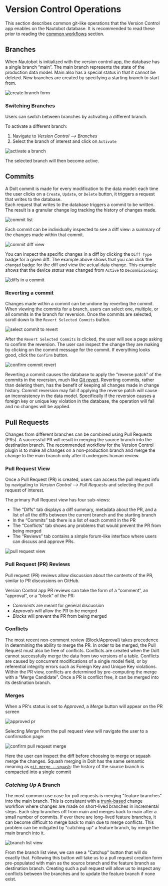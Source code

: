 # Version Control Operations

This section describes common git-like operations that the Version Control app enables on the Nautobot database.
It is recommended to read these prior to reading the [common workflows](workflows/common_workflows.md) section.

## Branches  

When Nautobot is initialized with the version control app, the database has a single branch “main”. 
The main branch represents the state of the production data model.
Main also has a special status in that it cannot be deleted. 
New branches are created by specifying a starting branch to start from.

![create branch form](images/create-branch-form.png)


### Switching Branches

Users can switch between branches by activating a different branch. 

To activate a different branch:
1. Navigate to *Version Control --> Branches*
2. Select the branch of interest and click on `Activate`

![activate a branch](images/activate-branch.png)

The selected branch will then become active.

## Commits

A Dolt commit is made for every modification to the data model: each time the user clicks on a `Create`, `Update`, or `Delete` button, it triggers a request that writes to the database.  
Each request that writes to the database triggers a commit to be written. 
The result is a granular change log tracking the history of changes made.

![commit list](images/commits-in-main-branch.png)

Each commit can be individually inspected to see a diff view: a summary of the changes made within that commit.

![commit diff view](images/diffs-in-a-commit.png)

You can inspect the specific changes in a diff by clicking the `Diff Type` badge for a given diff. The example above shows 
that you can click the `changed` badge for the diff and view the actual data change. 
This example shows that the device *status* was changed from `Active` to `Decommisioning`:

![diffs in a commit](images/inspecting-a-diff-change.png)

### Reverting a commit

Changes made within a commit can be undone by reverting the commit. 
When viewing the commits for a branch, users can select one, multiple, or all commits in the branch for reversion.
Once the commits are selected, scroll down to the `Revert Selected Commits` button.

![select commit to revert](images/select-commit-to-revert.png)

After the `Revert Selected Commits` is clicked, the user will see a page asking to confirm the reversion. The user can inspect the change they are making by clicking on the commit message for the commit.
If everything looks good, click the `Confirm` button.

![confirm commit revert](images/confirm-commit-revert.png)

Reverting a commit causes the database to apply the “reverse patch” of the commits in the reversion, much like [Git revert](https://git-scm.com/docs/git-revert). 
Reverting commits, rather than deleting them, has the benefit of keeping all changes made in change history. 
Commit reversion may fail if applying the reverse patch will cause an inconsistency in the data model. 
Specifically if the reversion causes a foreign key or unique key violation in the database, the operation will fail and no changes will be applied.

## Pull Requests

Changes from different branches can be combined using Pull Requests (PRs). 
A successful PR will result in merging the source branch into the destination branch. 
The recommended workflow for the Version Control plugin is to make all changes on a non-production branch and merge the change to the main branch only after it undergoes human review.

### Pull Request View

Once a Pull Request (PR) is created, users can access the pull request info by navigating to *Version Control --> Pull Requests* and selecting the pull request of interest.

The primary Pull Request view has four sub-views:

* The “Diffs” tab displays a diff summary, metadata about the PR, and a list of all the diffs between the current branch and the starting branch
* In the “Commits” tab there is a list of each commit in the PR
* The “Conflicts” tab shows any problems that would prevent the PR from being merged 
* The “Reviews” tab contains a simple forum-like interface where users can discuss and approve PRs.

![pull request view](images/pull-request-view.png)

### Pull Request (PR) Reviews

Pull request (PR) reviews allow discussion about the contents of the PR, similar to PR discussions on GitHub.

Version Control app PR reviews can take the form of a “comment”, an “approval”, or a “block” of the PR:

* *Comments* are meant for general discussion 
* *Approvals* will allow the PR to be merged 
* *Blocks* will prevent the PR from being merged


### Conflicts

The most recent non-comment review (Block/Approval) takes precedence in determining the ability to merge the PR. 
In order to be merged, the Pull Request must also be free of conflicts. 
Conflicts are created when the Dolt cannot successfully merge the data from two versions of a table. 
Conflicts are caused by concurrent modifications of a single model field, or by referential integrity errors such as Foreign Key and Unique Key violations. 
Within the PR view, conflicts are determined by pre-computing the merge with a “Merge Candidate”.
Once a PR is conflict free, it can be merged into its destination branch. 

### Merges

When a PR's status is set to *Approved*, a *Merge* button will appear on the PR screen 

![approved pr](images/approved_pr.png)

Selecting *Merge* from the pull request view will navigate the user to a confirmation page:

![confirm pull request merge](images/confirm-pull-request-merge.png)

Here the user can inspect the diff before choosing to merge or squash merge the changes.
Squash merging in Dolt has the same semantic meaning as [`git merge --squash`](https://git-scm.com/docs/git-merge#Documentation/git-merge.txt---squash):
the history of the source branch is compacted into a single commit

### *Catching Up* A Branch

The most common use case for pull requests is merging "feature branches" into the main branch. 
This is consistent with a [trunk-based](https://www.atlassian.com/continuous-delivery/continuous-integration/trunk-based-development) 
change workflow where changes are made on short-lived branches in incremental steps. 
Each step branches off from main and merges back to main after a small number of commits.
If ever there are long-lived feature branches, it can become difficult to merge back to main due to merge conflicts. 
This problem can be mitigated by "catching up" a feature branch, by merge the main branch into it.

![branch list view](images/branch-list-view.png)

From the branch list view, we can see a "Catchup" button that will do exactly that. 
Following this button will take us to a pull request creation form pre-populated with main as the source branch and the feature branch as destination branch.
Creating such a pull request will allow us to inspect any conflicts between the branches and to update the feature branch if none exist.
